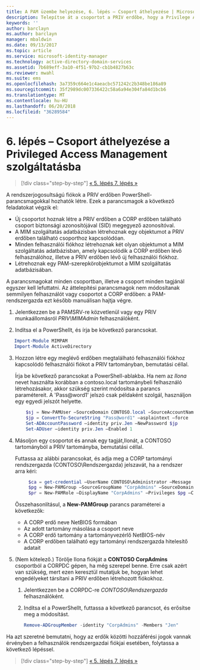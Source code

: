 ```yaml
---
title: A PAM üzembe helyezése, 6. lépés – Csoport áthelyezése | Microsoft Docs
description: Telepítse át a csoportot a PRIV erdőbe, hogy a Privilege Access Management által kezelhető legyen.
keywords: ''
author: barclayn
ms.author: barclayn
manager: mbaldwin
ms.date: 09/13/2017
ms.topic: article
ms.service: microsoft-identity-manager
ms.technology: active-directory-domain-services
ms.assetid: 7b689eff-3a10-4f51-97b2-cb1b4827b63c
ms.reviewer: mwahl
ms.suite: ems
ms.openlocfilehash: 3a7359c664e1c4aeacbc571242c2b348be186a89
ms.sourcegitcommit: 35f2989dc007336422c58a6a94e304fa84d1bcb6
ms.translationtype: MT
ms.contentlocale: hu-HU
ms.lasthandoff: 06/20/2018
ms.locfileid: "36289584"
---
```

# <a name="step-6--transition-a-group-to-privileged-access-management"></a>6. lépés – Csoport áthelyezése a Privileged Access Management szolgáltatásba

> [!div class="step-by-step"]
> [« 5. lépés ](step-5-establish-trust-between-priv-corp-forests.md)
> [7. lépés »](step-7-elevate-user-access.md)

A rendszerjogosultságú fiókok a PRIV erdőben PowerShell-parancsmagokkal hozhatók létre. Ezek a parancsmagok a következő feladatokat végzik el:

- Új csoportot hoznak létre a PRIV erdőben a CORP erdőben található csoport biztonsági azonosítójával (SID) megegyező azonosítóval.  
- A MIM szolgáltatás adatbázisban létrehoznak egy objektumot a PRIV erdőben található csoporthoz kapcsolódóan.  
- Minden felhasználói fiókhoz létrehoznak két olyan objektumot a MIM szolgáltatás adatbázisban, amely kapcsolódik a CORP erdőben lévő felhasználóhoz, illetve a PRIV erdőben lévő új felhasználói fiókhoz.  
- Létrehoznak egy PAM-szerepkörobjektumot a MIM szolgáltatás adatbázisában.  

A parancsmagokat minden csoportban, illetve a csoport minden tagjánál egyszer kell lefuttatni. Az áttelepítési parancsmagok nem módosítanak semmilyen felhasználót vagy csoportot a CORP erdőben: a PAM-rendszergazda ezt később manuálisan hajtja végre.

1. Jelentkezzen be a PAMSRV-re közvetlenül vagy egy PRIV munkaállomásról *PRIV\MIMAdmin* felhasználóként.

2.  Indítsa el a PowerShellt, és írja be következő parancsokat.

```PowerShell
   Import-Module MIMPAM
   Import-Module ActiveDirectory
```

3. Hozzon létre egy meglévő erdőben megtalálható felhasználói fiókhoz kapcsolódó felhasználói fiókot a PRIV tartományban, bemutatási céllal.

   Írja be következő parancsokat a PowerShell-ablakba.  Ha nem az *Ilona* nevet használta korábban a contoso.local tartománybeli felhasználó létrehozásakor, akkor szükség szerint módosítsa a parancs paramétereit. A 'Pass@word1' jelszó csak példaként szolgál, használjon egy egyedi jelszót helyette.

   ```PowerShell
       $sj = New-PAMUser –SourceDomain CONTOSO.local –SourceAccountName Jen
       $jp = ConvertTo-SecureString "Pass@word1" –asplaintext –force
       Set-ADAccountPassword –identity priv.Jen –NewPassword $jp
       Set-ADUser –identity priv.Jen –Enabled 1
   ```

4. Másoljon egy csoportot és annak egy tagját,Ilonát, a CONTOSO tartományból a PRIV tartományba, bemutatási céllal.

    Futtassa az alábbi parancsokat, és adja meg a CORP tartományi rendszergazda (CONTOSO\Rendszergazda) jelszavát, ha a rendszer arra kéri:

   ```PowerShell
        $ca = get-credential –UserName CONTOSO\Administrator –Message "CORP forest domain admin credentials"
        $pg = New-PAMGroup –SourceGroupName "CorpAdmins" –SourceDomain CONTOSO.local                 –SourceDC CORPDC.contoso.local –Credentials $ca
        $pr = New-PAMRole –DisplayName "CorpAdmins" –Privileges $pg –Candidates $sj
   ```

    Összehasonlításul, a **New-PAMGroup** parancs paraméterei a következők:

     -   A CORP erdő neve NetBIOS formában  
     -   Az adott tartomány másolása a csoport neve  
     -   A CORP erdő tartomány a tartományvezérlő NetBIOS-név  
     -   A CORP erdőben található egy tartományi rendszergazda hitelesítő adatait  

5. (Nem kötelező.) Törölje Ilona fiókját a **CONTOSO CorpAdmins** csoportból a CORPDC gépen, ha még szerepel benne.  Erre csak azért van szükség, mert ezen keresztül mutatjuk be, hogyan lehet engedélyeket társítani a PRIV erdőben létrehozott fiókokhoz.

   1.  Jelentkezzen be a CORPDC-re *CONTOSO\Rendszergazda* felhasználóként.

   2.  Indítsa el a PowerShellt, futtassa a következő parancsot, és erősítse meg a módosítást.

       ```PowerShell
       Remove-ADGroupMember -identity "CorpAdmins" -Members "Jen"
       ```


Ha azt szeretné bemutatni, hogy az erdők közötti hozzáférési jogok vannak érvényben a felhasználók rendszergazdai fiókjai esetében, folytassa a következő lépéssel.

> [!div class="step-by-step"]
> [« 5. lépés ](step-5-establish-trust-between-priv-corp-forests.md)
> [7. lépés »](step-7-elevate-user-access.md)
